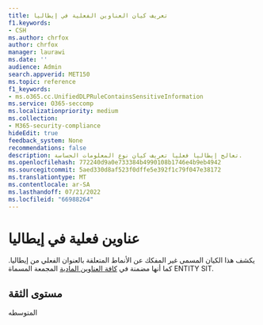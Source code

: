 ```yaml
---
title: تعريف كيان العناوين الفعلية في إيطاليا
f1.keywords:
- CSH
ms.author: chrfox
author: chrfox
manager: laurawi
ms.date: ''
audience: Admin
search.appverid: MET150
ms.topic: reference
f1_keywords:
- ms.o365.cc.UnifiedDLPRuleContainsSensitiveInformation
ms.service: O365-seccomp
ms.localizationpriority: medium
ms.collection:
- M365-security-compliance
hideEdit: true
feedback_system: None
recommendations: false
description: تعالج إيطاليا فعليا تعريف كيان نوع المعلومات الحساسة.
ms.openlocfilehash: 772240d9a0e733384b4990108b1746e4b9eb4942
ms.sourcegitcommit: 5aed330d8af523f0dffe5e392f1c79f047e38172
ms.translationtype: MT
ms.contentlocale: ar-SA
ms.lasthandoff: 07/21/2022
ms.locfileid: "66988264"
---
```

# <a name="italy-physical-addresses"></a>عناوين فعلية في إيطاليا

يكشف هذا الكيان المسمى غير المفكك عن الأنماط المتعلقة بالعنوان الفعلي من إيطاليا. كما أنها مضمنة في [كافة العناوين المادية](sit-defn-all-physical-addresses.md) المجمعة المسماة ENTITY SIT.

## <a name="confidence-level"></a>مستوى الثقة

المتوسطه